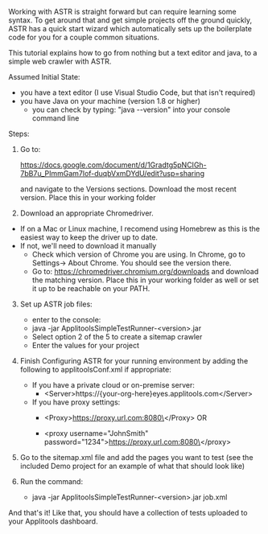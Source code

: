 Working with ASTR is straight forward but can require learning some syntax. 
To get around that and get simple projects off the ground quickly, ASTR has a quick start wizard which automatically sets up the boilerplate code for you for a couple common situations. 

This tutorial explains how to go from nothing but a text editor and java, to a simple web crawler with ASTR.  


Assumed Initial State:
- you have a text editor (I use Visual Studio Code, but that isn't required)
- you have Java on your machine (version 1.8 or higher)
    - you can check by typing: "java --version" into your console command line

Steps:
1. Go to:

    https://docs.google.com/document/d/1Gradtg5pNCIGh-7bB7u_PImmGam7lof-duqbVxmDYdU/edit?usp=sharing
    
    and navigate to the Versions sections. Download the most recent version. Place this in your working folder 
    
2. Download an appropriate Chromedriver.
- If on a Mac or Linux machine, I recomend using Homebrew as this is the easiest way to keep the driver up to date.
- If not, we'll need to download it manually
    - Check which version of Chrome you are using. In Chrome, go to Settings-> About Chrome. You should see the version there.
    - Go to: https://chromedriver.chromium.org/downloads and download the matching version. Place this in your working folder as well or set it up to be reachable on your PATH.
        
3. Set up ASTR job files:
    - enter to the console: 
    - java -jar ApplitoolsSimpleTestRunner-\<version\>.jar   
    - Select option 2 of the 5 to create a sitemap crawler
    - Enter the values for your project
    
4. Finish Configuring ASTR for your running environment by adding the following to applitoolsConf.xml if appropriate:
    - If you have a private cloud or on-premise server:
        - \<Server\>https://{your-org-here}eyes.applitools.com\</Server\>
    - If you have proxy settings:
        - \<Proxy\>https://proxy.url.com:8080\</Proxy\> OR
    
        - \<proxy username="JohnSmith" password="1234"\>https://proxy.url.com:8080\</proxy\>
    
5. Go to the sitemap.xml file and add the pages you want to test (see the included Demo project for an example of what that should look like)
    
6. Run the command: 
    - java -jar ApplitoolsSimpleTestRunner-\<version\>.jar job.xml


And that's it! 
Like that, you should have a collection of tests uploaded to your Applitools dashboard. 
